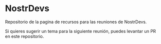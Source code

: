 # NostrDevs

Repositorio de la pagina de recursos para las reuniones de NostrDevs.

Si quieres sugerir un tema para la siguiente reunión, puedes levantar un PR en este repositorio.

